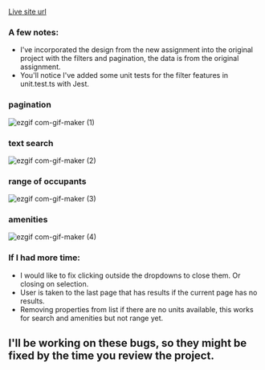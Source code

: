 [Live site url](https://6369a8dbb5885740fe38ccf7--stupendous-babka-e916ef.netlify.app/.)

### A few notes:
- I've incorporated the design from the new assignment into the original project with the filters and pagination, the data is from the original assignment.
- You'll notice I've added some unit tests for the filter features in unit.test.ts with Jest.

### pagination
![ezgif com-gif-maker (1)](https://user-images.githubusercontent.com/58955802/200453735-cedc12eb-6094-4546-aca5-5f0f8fbca386.gif)

### text search
![ezgif com-gif-maker (2)](https://user-images.githubusercontent.com/58955802/200454105-794a03bf-e27a-41a9-918e-c065a5912415.gif)

### range of occupants
![ezgif com-gif-maker (3)](https://user-images.githubusercontent.com/58955802/200454296-11b10773-2e17-4710-a6a9-d27753556cb8.gif)

### amenities
![ezgif com-gif-maker (4)](https://user-images.githubusercontent.com/58955802/200454523-22d7ee46-0b83-436c-b717-e2b41a90399a.gif)


### If I had more time:
- I would like to fix clicking outside the dropdowns to close them. Or closing on selection. 
- User is taken to the last page that has results if the current page has no results.
- Removing properties from list if there are no units available, this works for search and amenities but not range yet.

## I'll be working on these bugs, so they might be fixed by the time you review the project.


